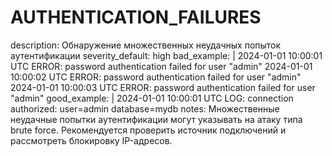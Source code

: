 # AUTHENTICATION_FAILURES

description: Обнаружение множественных неудачных попыток аутентификации
severity_default: high
bad_example: |
2024-01-01 10:00:01 UTC ERROR: password authentication failed for user "admin"
2024-01-01 10:00:02 UTC ERROR: password authentication failed for user "admin"
2024-01-01 10:00:03 UTC ERROR: password authentication failed for user "admin"
good_example: |
2024-01-01 10:00:01 UTC LOG: connection authorized: user=admin database=mydb
notes: Множественные неудачные попытки аутентификации могут указывать на атаку типа brute force. Рекомендуется проверить источник подключений и рассмотреть блокировку IP-адресов.
